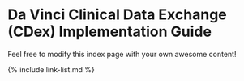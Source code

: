 # Da Vinci Clinical Data Exchange (CDex) Implementation Guide

Feel free to modify this index page with your own awesome content!

{% include link-list.md %}
